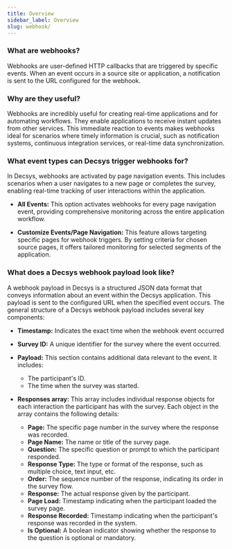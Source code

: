 ```yaml
---
title: Overview
sidebar_label: Overview
slug: webhook/
---
```



### What are webhooks?
Webhooks are user-defined HTTP callbacks that are triggered by specific events. When an event occurs in a source site or application, a notification is sent to the URL configured for the webhook. 

### Why are they useful?
Webhooks are incredibly useful for creating real-time applications and for automating workflows. They enable applications to receive instant updates from other services. This immediate reaction to events makes webhooks ideal for scenarios where timely information is crucial, such as notification systems, continuous integration services, or real-time data synchronization.

### What event types can Decsys trigger webhooks for?
In Decsys, webhooks are activated by page navigation events. This includes scenarios when a user navigates to a new page or completes the survey, enabling real-time tracking of user interactions within the application.

- **All Events:** This option activates webhooks for every page navigation event, providing comprehensive monitoring across the entire application workflow.

- **Customize Events/Page Navigation:** This feature allows targeting specific pages for webhook triggers. By setting criteria for chosen source pages, it offers tailored monitoring for selected segments of the application.

### What does a Decsys webhook payload look like?
A webhook payload in Decsys is a structured JSON data format that conveys information about an event within the Decsys application. This payload is sent to the configured URL when the specified event occurs. The general structure of a Decsys webhook payload includes several key components:

- **Timestamp:** Indicates the exact time when the webhook event occurred

- **Survey ID:** A unique identifier for the survey where the event occurred.

- **Payload:** This section contains additional data relevant to the event. It includes:
    - The participant's ID.
    - The time when the survey was started.

- **Responses array:** This array includes individual response objects for each interaction the participant has with the survey. Each object in the array contains the following details:
    - **Page:** The specific page number in the survey where the response was recorded.
    - **Page Name:** The name or title of the survey page.
    - **Question:** The specific question or prompt to which the participant responded.
    - **Response Type:** The type or format of the response, such as multiple choice, text input, etc.
    - **Order:** The sequence number of the response, indicating its order in the survey flow.
    - **Response:** The actual response given by the participant.
    - **Page Load:** Timestamp indicating when the participant loaded the survey page.
    - **Response Recorded:** Timestamp indicating when the participant's response was recorded in the system.
    - **Is Optional:** A boolean indicator showing whether the response to the question is optional or mandatory.
